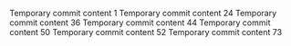 Temporary commit content 1
Temporary commit content 24
Temporary commit content 36
Temporary commit content 44
Temporary commit content 50
Temporary commit content 52
Temporary commit content 73
